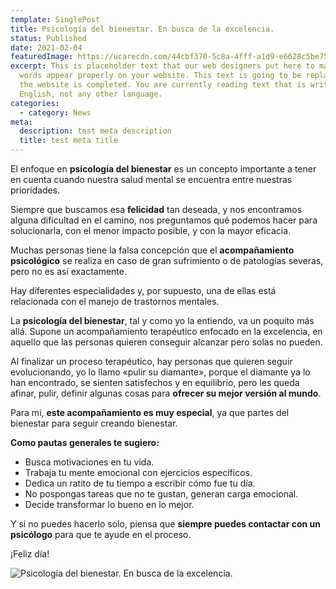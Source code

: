 ```yaml
---
template: SinglePost
title: Psicología del bienestar. En busca de la excelencia.
status: Published
date: 2021-02-04
featuredImage: https://ucarecdn.com/44cbf370-5c8a-4fff-a1d9-e6628c5be751/
excerpt: This is placeholder text that our web designers put here to make sure
  words appear properly on your website. This text is going to be replaced once
  the website is completed. You are currently reading text that is written in
  English, not any other language.
categories:
  - category: News
meta:
  description: test meta description
  title: test meta title
---
```

El enfoque en **psicología del bienestar** es un concepto importante a tener en cuenta cuando nuestra salud mental se encuentra entre nuestras prioridades.

Siempre que buscamos esa **felicidad** tan deseada, y nos encontramos alguna dificultad en el camino, nos preguntamos qué podemos hacer para solucionarla, con el menor impacto posible, y con la mayor eficacia.

Muchas personas tiene la falsa concepción que el **acompañamiento psicológico** se realiza en caso de gran sufrimiento o de patologías severas, pero no es así exactamente.

Hay diferentes especialidades y, por supuesto, una de ellas está relacionada con el manejo de trastornos mentales.

La **psicología del bienestar**, tal y como yo la entiendo, va un poquito más allá. Supone un acompañamiento terapéutico enfocado en la excelencia, en aquello que las personas quieren conseguir alcanzar pero solas no pueden.

Al finalizar un proceso terapéutico, hay personas que quieren seguir evolucionando, yo lo llamo «pulir su diamante», porque el diamante ya lo han encontrado, se sienten satisfechos y en equilibrio, pero les queda afinar, pulir, definir algunas cosas para **ofrecer su mejor versión al mundo**.

Para mi, **este acompañamiento es muy especial**, ya que partes del bienestar para seguir creando bienestar.

**Como pautas generales te sugiero:**

* Busca motivaciones en tu vida.
* Trabaja tu mente emocional con ejercicios específicos.
* Dedica un ratito de tu tiempo a escribir cómo fue tu día.
* No pospongas tareas que no te gustan, generan carga emocional.
* Decide transformar lo bueno en lo mejor.

Y si no puedes hacerlo solo, piensa que **siempre puedes contactar con un psicólogo** para que te ayude en el proceso.

¡Feliz día!

![Psicología del bienestar. En busca de la excelencia.](https://ucarecdn.com/f6226811-b5d2-4eb8-aa34-393ca30f997c/ "Psicología del bienestar. En busca de la excelencia.")
